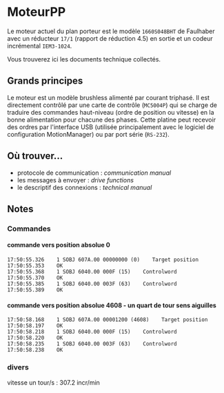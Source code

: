 # MoteurPP

Le moteur actuel du plan porteur est le modèle `1660S048BHT` de Faulhaber avec un réducteur `17/1` (rapport de réduction 4.5) en sortie et un codeur incrémental `IEM3-1024`.

Vous trouverez ici les documents technique collectés.

## Grands principes

Le moteur est un modèle brushless alimenté par courant triphasé. Il est directement contrôlé par une carte de contrôle (`MC5004P`) qui se charge de traduire des commandes haut-niveau (ordre de position ou vitesse) en la bonne alimentation pour chacune des phases.
Cette platine peut recevoir des ordres par l'interface USB (utilisée principalement avec le logiciel de configuration MotionManager) ou par port série (`RS-232`).

## Où trouver...

- protocole de communication : *communication manual*
- les messages à envoyer : *drive functions*
- le descriptif des connexions : *technical manual*

## Notes

### Commandes

#### commande vers position absolue 0

```tsv
17:50:55.326    1 SOBJ 607A.00 00000000 (0)    Target position
17:50:55.353    OK
17:50:55.368    1 SOBJ 6040.00 000F (15)    Controlword
17:50:55.370    OK
17:50:55.385    1 SOBJ 6040.00 003F (63)    Controlword
17:50:55.389    OK
```

#### commande vers position absolue 4608 - un quart de tour sens aiguilles

```tsv
17:50:58.168    1 SOBJ 607A.00 00001200 (4608)    Target position
17:50:58.197    OK
17:50:58.218    1 SOBJ 6040.00 000F (15)    Controlword
17:50:58.220    OK
17:50:58.235    1 SOBJ 6040.00 003F (63)    Controlword
17:50:58.238    OK
```

### divers

vitesse un tour/s : 307.2 incr/min

